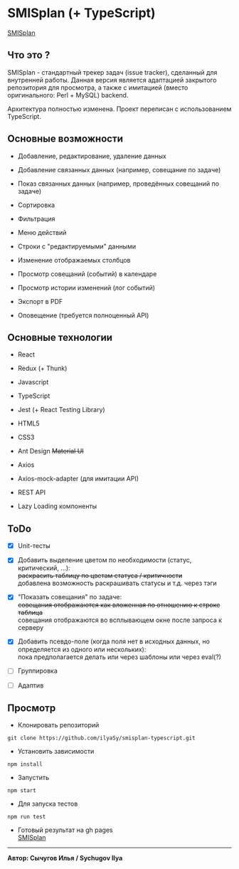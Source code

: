 # SMISplan (+ TypeScript)
[SMISplan](https://ilyasy.github.io/smisplan-typescript/)

## Что это ?
SMISplan - стандартный трекер задач (issue tracker), сделанный для внутренней работы. Данная версия является
адаптацией закрытого репозитория для просмотра, а также с имитацией (вместо оригинального: Perl + MySQL) backend.

Архитектура полностью изменена. Проект переписан с использованием TypeScript.

## Основные возможности
* Добавление, редактирование, удаление данных

* Добавление связанных данных (например, совещание по задаче)

* Показ связанных данных (например, проведённых совещаний по задаче)

* Сортировка

* Фильтрация

* Меню действий

* Строки с "редактируемыми" данными

* Изменение  отображаемых столбцов

* Просмотр совещаний (событий) в календаре

* Просмотр истории изменений (лог событий)

* Экспорт в PDF

* Оповещение (требуется полноценный API)

## Основные технологии
* React

* Redux (+ Thunk)

* Javascript

* TypeScript

* Jest (+ React Testing Library)

* HTML5

* CSS3

* Ant Design ~~Material UI~~

* Axios

* Axios-mock-adapter (для имитации API)

* REST API

* Lazy Loading компоненты

## ToDo
- [x] Unit-тесты

- [x] Добавить выделение цветом по необходимости (статус, критический, ...):<br>
      ~~раскрасить таблицу по цветам статуса / критичности~~<br>
      добавлена возможность раскрашивать статусы и т.д. через тэги

- [x] "Показать совещания" по задаче:<br>
      ~~совещания отображаются как вложенная по отношению к строке таблица~~<br>
      совещания отображаются во всплывающем окне после запроса к серверу

- [x] Добавить псевдо-поле (когда поля нет в исходных данных, но определяется из одного или нескольких):<br>
      пока предполагается делать или через шаблоны или через eval(?)

- [ ] Группировка

- [ ] Адаптив

## Просмотр

* Клонировать репозиторий
```
git clone https://github.com/ilyaSy/smisplan-typescript.git
```

* Установить зависимости
```
npm install
```

* Запустить
```
npm start
```

* Для запуска тестов
```
npm run test
```

* Готовый результат на gh pages
<br>[SMISplan](https://ilyasy.github.io/smisplan-typescript/)

-----
**Автор: Сычугов Илья / Sychugov Ilya**
